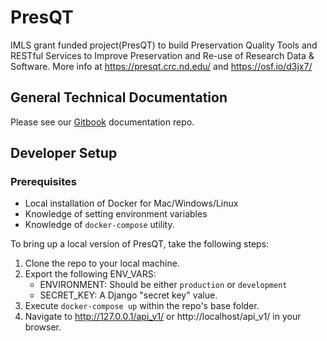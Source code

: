 # PresQT

IMLS grant funded project(PresQT) to build Preservation Quality Tools and RESTful Services to Improve Preservation and Re-use of Research Data &amp; Software. More info at https://presqt.crc.nd.edu/ and https://osf.io/d3jx7/

## General Technical Documentation

Please see our [Gitbook](https://crc-nd.gitbook.io/presqt/) documentation repo.

## Developer Setup

### Prerequisites

- Local installation of Docker for Mac/Windows/Linux
- Knowledge of setting environment variables
- Knowledge of `docker-compose` utility.

To bring up a local version of PresQT, take the following steps:

1. Clone the repo to your local machine.
2. Export the following ENV_VARS:
   - ENVIRONMENT: Should be either `production` or `development`
   - SECRET_KEY: A Django "secret key" value.
3. Execute `docker-compose up` within the repo's base folder.
4. Navigate to http://127.0.0.1/api_v1/ or http://localhost/api_v1/ in your browser.
